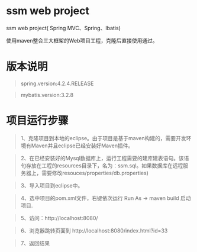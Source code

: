 # ssm web project
 
ssm web project( Spring MVC、Spring、Ibatis)

使用maven整合三大框架的Web项目工程，克隆后直接使用通过。   


# 版本说明
> spring.version:4.2.4.RELEASE

> mybatis.version:3.2.8


# 项目运行步骤
> 1、克隆项目到本地的eclipse。由于项目是基于maven构建的，需要开发环境有Maven并且eclipse已经安装好Maven插件。

> 2、在已经安装好的Mysql数据库上，运行工程需要的建库建表语句。该语句存放在工程的resources目录下，名为：ssm.sql。如果数据库在远程服务器上，需要修改resouces/properties/db.properties)

> 3、导入项目到eclipse中。

> 4、选中项目的pom.xml文件，右键依次运行 Run As -> maven build 启动项目.

> 5、访问：http://localhost:8080/

> 6、浏览器跳转页面到 http://localhost:8080/index.html?id=33

> 7、返回结果


